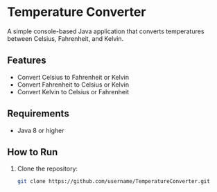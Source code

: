 # Temperature Converter

A simple console-based Java application that converts temperatures between Celsius, Fahrenheit, and Kelvin.

## Features
- Convert Celsius to Fahrenheit or Kelvin
- Convert Fahrenheit to Celsius or Kelvin
- Convert Kelvin to Celsius or Fahrenheit

## Requirements
- Java 8 or higher

## How to Run
1. Clone the repository:
   ```bash
   git clone https://github.com/username/TemperatureConverter.git
